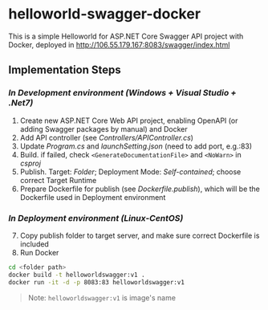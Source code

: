 # helloworld-swagger-docker
This is a simple Helloworld for ASP.NET Core Swagger API project with Docker, deployed in http://106.55.179.167:8083/swagger/index.html

## Implementation Steps
### _In Development environment (Windows + Visual Studio + .Net7)_
1. Create new ASP.NET Core Web API project, enabling OpenAPI (or adding Swagger packages by manual) and Docker
2. Add API controller (see _Controllers/APIController.cs_)
3. Update _Program.cs_ and _launchSetting.json_ (need to add port, e.g.:83)
4. Build. if failed, check `<GenerateDocumentationFile>` and `<NoWarn>` in _csproj_
5. Publish. Target: _Folder_; Deployment Mode: _Self-contained_; choose correct Target Runtime
6. Prepare Dockerfile for publish (see _Dockerfile.publish_), which will be the Dockerfile used in Deployment environment

### _In Deployment environment (Linux-CentOS)_
7. Copy publish folder to target server, and make sure correct Dockerfile is included
8. Run Docker
```sh
cd <folder path>
docker build -t helloworldswagger:v1 .
docker run -it -d -p 8083:83 helloworldswagger:v1
```
> Note: `helloworldswagger:v1` is image's name
